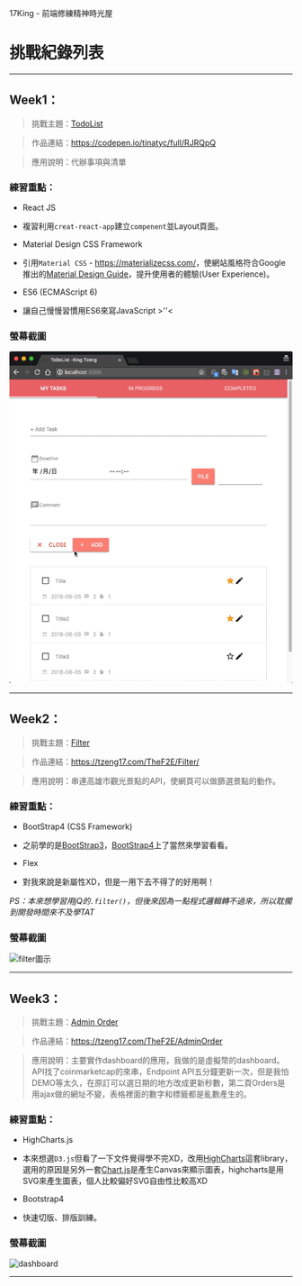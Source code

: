 17King - 前端修練精神時光屋
# 挑戰紀錄列表
---
## Week1：
> 挑戰主題：[TodoList](https://codepen.io/tinatyc/full/RJRQpQ)

> 作品連結：<https://codepen.io/tinatyc/full/RJRQpQ>

> 應用說明：代辦事項與清單

### 練習重點：

- React JS
 - 複習利用`creat-react-app`建立`compenent`並Layout頁面。

 
- Material Design CSS Framework
 - 引用`Material CSS` - <https://materializecss.com/>，使網站風格符合Google推出的[Material Design Guide](https://material.io/)，提升使用者的體驗(User Experience)。

- ES6 (ECMAScript 6)
 - 讓自己慢慢習慣用ES6來寫JavaScript >''<

### 螢幕截圖

![代辦清單圖示](https://github.com/tinatyc/TheF2E-17King/blob/master/ScreenShot/1_TodoList_Screenshot.gif?raw=true "代辦清單圖示")

--- 

## Week2：
> 挑戰主題：[Filter](https://tzeng17.com/TheF2E/Filter/)

> 作品連結：<https://tzeng17.com/TheF2E/Filter/>

> 應用說明：串連高雄市觀光景點的API，使網頁可以做篩選景點的動作。

### 練習重點：

- BootStrap4 (CSS Framework)
 - 之前學的是[BootStrap3](http://getbootstrap.com/docs/3.3/)，[BootStrap4](http://bootstrap.hexschool.com/)上了當然來學習看看。

 
- Flex
 - 對我來說是新屬性XD，但是一用下去不得了的好用啊！

*PS：本來想學習用jQ的`.filter()`，但後來因為一點程式邏輯轉不過來，所以耽擱到開發時間來不及學TAT*


### 螢幕截圖

![filter圖示](https://github.com/tinatyc/TheF2E-17King/blob/master/ScreenShot/2_filter_Screenshot.gif?raw=true "filter圖示")

--- 

## Week3：
> 挑戰主題：[Admin Order](https://tzeng17.com/TheF2E/AdminOrder)

> 作品連結：<https://tzeng17.com/TheF2E/AdminOrder>

> 應用說明：主要實作dashboard的應用，我做的是虛擬幣的dashboard。
> API找了coinmarketcap的來串，Endpoint API五分鐘更新一次，但是我怕DEMO等太久，在原訂可以選日期的地方改成更新秒數，第二頁Orders是用ajax做的網址不變，表格裡面的數字和標籤都是亂數產生的。

### 練習重點：

- HighCharts.js
 - 本來想選`D3.js`但看了一下文件覺得學不完XD，改用[HighCharts](https://www.highcharts.com/)這套library，選用的原因是另外一套[Chart.js](https://www.chartjs.org/)是產生Canvas來顯示圖表，highcharts是用SVG來產生圖表，個人比較偏好SVG自由性比較高XD
 
- Bootstrap4
 - 快速切版、排版訓練。

### 螢幕截圖

![dashboard](https://github.com/tinatyc/TheF2E-17King/blob/master/ScreenShot/3_adminOrder_Screenshot.gif?raw=true "dashboard圖示")

--- 
